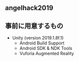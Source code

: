 angelhack2019
----

## 事前に用意するもの

- Unity (version 2019.1.8f.1)
    - Android Build Support
    - Android SDK & NDK Tools
    - Vuforia Augmented Reality
